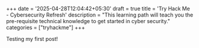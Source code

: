 +++
date = '2025-04-28T12:04:42+05:30'
draft = true
title = 'Try Hack Me - Cybersecurity Refresh'
description = "This learning path will teach you the pre-requisite technical knowledge to get started in cyber security."
categories = ["tryhackme"]
+++

Testing my first post!
